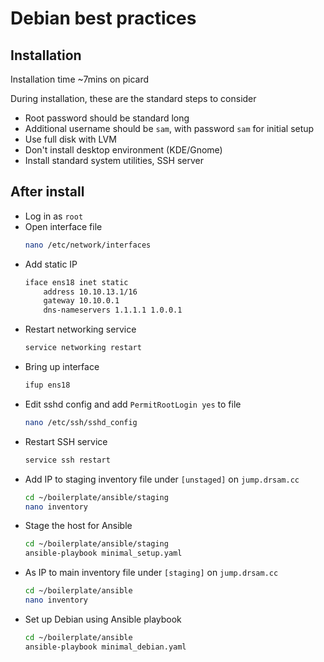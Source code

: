 # Debian best practices

## Installation

Installation time ~7mins on picard

During installation, these are the standard steps to consider

- Root password should be standard long
- Additional username should be `sam`, with password `sam` for initial setup
- Use full disk with LVM
- Don't install desktop environment (KDE/Gnome)
- Install standard system utilities, SSH server

## After install

- Log in as `root`
- Open interface file
	```bash
	nano /etc/network/interfaces
	```
- Add static IP
	```bash
	iface ens18 inet static
		address 10.10.13.1/16
		gateway 10.10.0.1
		dns-nameservers 1.1.1.1 1.0.0.1
	```
- Restart networking service 
	```bash
	service networking restart
	```
- Bring up interface
	```bash
	ifup ens18
	```
- Edit sshd config and add `PermitRootLogin yes` to file
	```bash
	nano /etc/ssh/sshd_config
	```
- Restart SSH service
	```bash
	service ssh restart
	```
- Add IP to staging inventory file under `[unstaged]` on `jump.drsam.cc`
	```bash
	cd ~/boilerplate/ansible/staging
	nano inventory
	```
- Stage the host for Ansible
	```bash
	cd ~/boilerplate/ansible/staging
	ansible-playbook minimal_setup.yaml
	```
- As IP to main inventory file under `[staging]` on `jump.drsam.cc`
	```bash
	cd ~/boilerplate/ansible
	nano inventory
	```
- Set up Debian using Ansible playbook
	```bash
	cd ~/boilerplate/ansible
	ansible-playbook minimal_debian.yaml
	```

